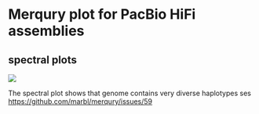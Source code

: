 # Merqury plot for PacBio HiFi assemblies 

## spectral plots

<img src="//Users/u1866313/rstudio/pacbio_clr_css/longreads_project/merqury/mazia/merqury.mazia_hifi.out.mazia_s33_adapt_discarded.spectra-cn.st.png">

The spectral plot shows that genome contains very diverse haplotypes ses <https://github.com/marbl/merqury/issues/59>
